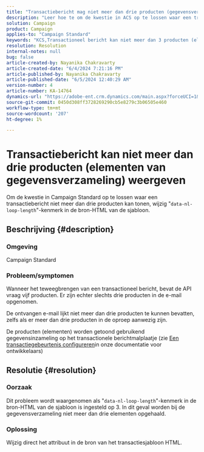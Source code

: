 ```yaml
---
title: "Transactiebericht mag niet meer dan drie producten (gegevensverzamelingselementen) weergeven"
description: "Leer hoe te om de kwestie in ACS op te lossen waar een transactiebericht niet meer dan 3 producten kan tonen zelfs wanneer de API vraag 5 bevat."
solution: Campaign
product: Campaign
applies-to: "Campaign Standard"
keywords: "KCS,Transactioneel bericht kan niet meer dan 3 producten (elementen van gegevensinzameling) tonen"
resolution: Resolution
internal-notes: null
bug: false
article-created-by: Nayanika Chakravarty
article-created-date: "6/4/2024 7:21:16 PM"
article-published-by: Nayanika Chakravarty
article-published-date: "6/5/2024 12:40:29 AM"
version-number: 4
article-number: KA-14764
dynamics-url: "https://adobe-ent.crm.dynamics.com/main.aspx?forceUCI=1&pagetype=entityrecord&etn=knowledgearticle&id=9ec63c9b-a722-ef11-840a-000d3a372703"
source-git-commit: 0450d308ff3728269290cb5e8279c3b06505e460
workflow-type: tm+mt
source-wordcount: '207'
ht-degree: 1%

---
```


# Transactiebericht kan niet meer dan drie producten (elementen van gegevensverzameling) weergeven


Om de kwestie in Campaign Standard op te lossen waar een transactiebericht niet meer dan drie producten kan tonen, wijzig &quot;`data-nl-loop-length`&quot;-kenmerk in de bron-HTML van de sjabloon.

## Beschrijving {#description}


### <b>Omgeving</b>

Campaign Standard

### <b>Probleem/symptomen</b>

Wanneer het teweegbrengen van een transactioneel bericht, bevat de API vraag vijf producten. Er zijn echter slechts drie producten in de e-mail opgenomen.

De ontvangen e-mail lijkt niet meer dan drie producten te kunnen bevatten, zelfs als er meer dan drie producten in de oproep aanwezig zijn.

De producten (elementen) worden getoond gebruikend gegevensinzameling op het transactionele berichtmalplaatje (zie [Een transactiegebeurtenis configureren](https://experienceleague.adobe.com/docs/campaign-standard/using/communication-channels/transactional-messaging/event-configuration/configuring-transactional-event.html?lang=en)in onze documentatie voor ontwikkelaars)


## Resolutie {#resolution}


### <b>Oorzaak</b>

Dit probleem wordt waargenomen als &quot;`data-nl-loop-length`&quot;-kenmerk in de bron-HTML van de sjabloon is ingesteld op 3. In dit geval worden bij de gegevensverzameling niet meer dan drie elementen opgehaald.

### <b>Oplossing</b>

Wijzig direct het attribuut in de bron van het transactiesjabloon HTML.
